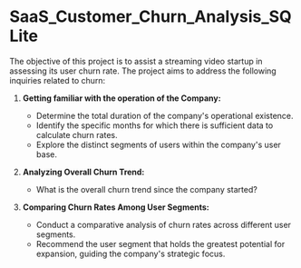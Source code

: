 # SaaS_Customer_Churn_Analysis_SQLite
 
The objective of this project is to assist a streaming video startup in assessing its user churn rate. The project aims to address the following inquiries related to churn:

1. **Getting familiar with the operation of the Company:**
   - Determine the total duration of the company's operational existence.
   - Identify the specific months for which there is sufficient data to calculate churn rates.
   - Explore the distinct segments of users within the company's user base.

2. **Analyzing Overall Churn Trend:**
   - What is the overall churn trend since the company started?

3. **Comparing Churn Rates Among User Segments:**
   - Conduct a comparative analysis of churn rates across different user segments.
   - Recommend the user segment that holds the greatest potential for expansion, guiding the company's strategic focus.
